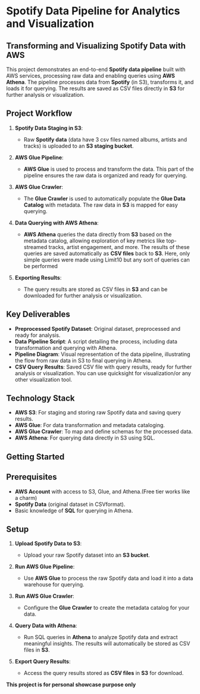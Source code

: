 Spotify Data Pipeline for Analytics and Visualization
====================================================

Transforming and Visualizing Spotify Data with AWS
--------------------------------------------------

This project demonstrates an end-to-end **Spotify data pipeline** built with AWS services, processing raw data and enabling queries using **AWS Athena**. The pipeline processes data from **Spotify** (in S3), transforms it, and loads it for querying. The results are saved as CSV files directly in **S3** for further analysis or visualization.

Project Workflow
----------------

1. **Spotify Data Staging in S3**:  
   - Raw **Spotify data** (data have 3 csv files named albums, artists and tracks) is uploaded to an **S3 staging bucket**.

2. **AWS Glue Pipeline**:  
   - **AWS Glue** is used to process and transform the data. This part of the pipeline ensures the raw data is organized and ready for querying.  

3. **AWS Glue Crawler**:  
   - The **Glue Crawler** is used to automatically populate the **Glue Data Catalog** with metadata. The raw data in **S3** is mapped for easy querying.

4. **Data Querying with AWS Athena**:  
   - **AWS Athena** queries the data directly from **S3** based on the metadata catalog, allowing exploration of key metrics like top-streamed tracks, artist engagement, and more. The results of these queries are saved automatically as **CSV files** back to **S3**. Here, only simple queries were made using Limit10
     but any sort of queries can be performed

5. **Exporting Results**:  
   - The query results are stored as CSV files in **S3** and can be downloaded for further analysis or visualization.  

Key Deliverables
----------------

- **Preprocessed Spotify Dataset**: Original dataset, preprocessed and ready for analysis.  
- **Data Pipeline Script**: A script detailing the process, including data transformation and querying with Athena.  
- **Pipeline Diagram**: Visual representation of the data pipeline, illustrating the flow from raw data in S3 to final querying in Athena.  
- **CSV Query Results**: Saved CSV file with query results, ready for further analysis or visualization. You can use quicksight
                          for visualization/or any other visualization tool.  

Technology Stack
----------------

- **AWS S3**: For staging and storing raw Spotify data and saving query results.  
- **AWS Glue**: For data transformation and metadata cataloging.  
- **AWS Glue Crawler**: To map and define schemas for the processed data.  
- **AWS Athena**: For querying data directly in S3 using SQL.  

Getting Started
---------------

Prerequisites
-------------
- **AWS Account** with access to S3, Glue, and Athena.(Free tier works like a charm)  
- **Spotify Data** (original dataset in CSVformat).  
- Basic knowledge of **SQL** for querying in Athena.  

Setup
-----
1. **Upload Spotify Data to S3**:  
   - Upload your raw Spotify dataset into an **S3 bucket**.  

2. **Run AWS Glue Pipeline**:  
   - Use **AWS Glue** to process the raw Spotify data and load it into a data warehouse for querying.  

3. **Run AWS Glue Crawler**:  
   - Configure the **Glue Crawler** to create the metadata catalog for your data.  

4. **Query Data with Athena**:  
   - Run SQL queries in **Athena** to analyze Spotify data and extract meaningful insights. The results will automatically be stored as CSV files in **S3**.  

5. **Export Query Results**:  
   - Access the query results stored as **CSV files** in **S3** for download.  

**This project is for personal showcase purpose only**
